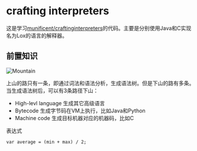 # crafting interpreters

这是学习[munificent/craftinginterpreters](https://github.com/munificent/craftinginterpreters)的代码。主要是分别使用Java和C实现名为Lox的语言的解释器。

## 前置知识

![Mountain](https://craftinginterpreters.com/image/a-map-of-the-territory/mountain.png)

上山的路只有一条，即通过词法和语法分析，生成语法树。但是下山的路有多条。当生成语法树后，可以有3条路径下山：
* High-levl language 生成其它高级语言
* Bytecode 生成字节码在VM上执行，比如Java和Python
* Machine code 生成目标机器对应的机器码，比如C

表达式
```
var average = (min + max) / 2;

```